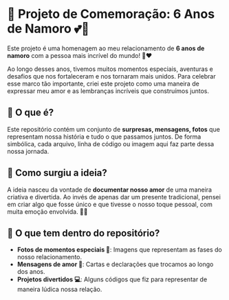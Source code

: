# 🎉 Projeto de Comemoração: 6 Anos de Namoro 💕🎂

Este projeto é uma homenagem ao meu relacionamento de **6 anos de namoro** com a pessoa mais incrível do mundo! 🥰❤️

Ao longo desses anos, tivemos muitos momentos especiais, aventuras e desafios que nos fortaleceram e nos tornaram mais unidos. Para celebrar esse marco tão importante, criei este projeto como uma maneira de expressar meu amor e as lembranças incríveis que construímos juntos.

## 📅 O que é?

Este repositório contém um conjunto de **surpresas, mensagens, fotos** que representam nossa história e tudo o que passamos juntos. De forma simbólica, cada arquivo, linha de código ou imagem aqui faz parte dessa nossa jornada.

## 💖 Como surgiu a ideia?

A ideia nasceu da vontade de **documentar nosso amor** de uma maneira criativa e divertida. Ao invés de apenas dar um presente tradicional, pensei em criar algo que fosse único e que tivesse o nosso toque pessoal, com muita emoção envolvida. 🎨💌

## 🚀 O que tem dentro do repositório?

- **Fotos de momentos especiais 📸**: Imagens que representam as fases do nosso relacionamento.
- **Mensagens de amor 💬**: Cartas e declarações que trocamos ao longo dos anos.
- **Projetos divertidos 💻**: Alguns códigos que fiz para representar de maneira lúdica nossa relação.

